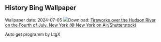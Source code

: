 ## History Bing Wallpaper
Wallpaper date: 2024-07-05
![](https://www.bing.com/th?id=OHR.HudsonFireworks_EN-US4304057228_UHD.jpg&w=1000)Download: [Fireworks over the Hudson River on the Fourth of July, New York (© New York on Air/Shutterstock)](https://www.bing.com/th?id=OHR.HudsonFireworks_EN-US4304057228_UHD.jpg)

Auto get programm by LtgX

